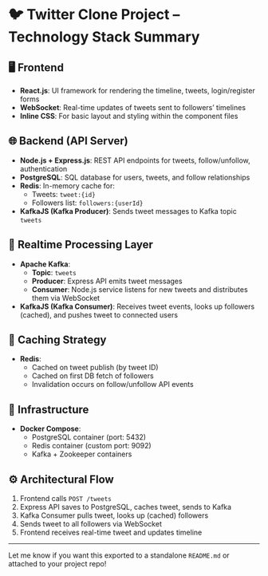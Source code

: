 # 🐦 Twitter Clone Project – Technology Stack Summary

## 🖥️ Frontend
- **React.js**: UI framework for rendering the timeline, tweets, login/register forms
- **WebSocket**: Real-time updates of tweets sent to followers’ timelines
- **Inline CSS**: For basic layout and styling within the component files

## 🌐 Backend (API Server)
- **Node.js + Express.js**: REST API endpoints for tweets, follow/unfollow, authentication
- **PostgreSQL**: SQL database for users, tweets, and follow relationships
- **Redis**: In-memory cache for:
  - Tweets: `tweet:{id}`
  - Followers list: `followers:{userId}`
- **KafkaJS (Kafka Producer)**: Sends tweet messages to Kafka topic `tweets`

## 🔁 Realtime Processing Layer
- **Apache Kafka**:
  - **Topic**: `tweets`
  - **Producer**: Express API emits tweet messages
  - **Consumer**: Node.js service listens for new tweets and distributes them via WebSocket
- **KafkaJS (Kafka Consumer)**: Receives tweet events, looks up followers (cached), and pushes tweet to connected users

## 🧠 Caching Strategy
- **Redis**:
  - Cached on tweet publish (by tweet ID)
  - Cached on first DB fetch of followers
  - Invalidation occurs on follow/unfollow API events

## 🧩 Infrastructure
- **Docker Compose**:
  - PostgreSQL container (port: 5432)
  - Redis container (custom port: 9092)
  - Kafka + Zookeeper containers

## ⚙️ Architectural Flow
1. Frontend calls `POST /tweets`
2. Express API saves to PostgreSQL, caches tweet, sends to Kafka
3. Kafka Consumer pulls tweet, looks up (cached) followers
4. Sends tweet to all followers via WebSocket
5. Frontend receives real-time tweet and updates timeline

---

Let me know if you want this exported to a standalone `README.md` or attached to your project repo!
